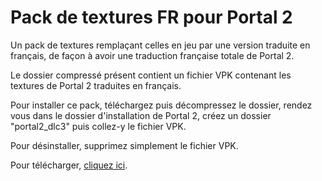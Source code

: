 # Pack de textures FR pour Portal 2
Un pack de textures remplaçant celles en jeu par une version traduite en français, de façon à avoir une traduction française totale de Portal 2.

Le dossier compressé présent contient un fichier VPK contenant les textures de Portal 2 traduites en français.

Pour installer ce pack, téléchargez puis décompressez le dossier, rendez vous dans le dossier d'installation de Portal 2, créez un dossier "portal2_dlc3" puis collez-y le fichier VPK.

Pour désinstaller, supprimez simplement le fichier VPK.

Pour télécharger, [cliquez ici](https://github.com/Neshiro/Pack-de-textures-FR-pour-Portal-2/releases).
